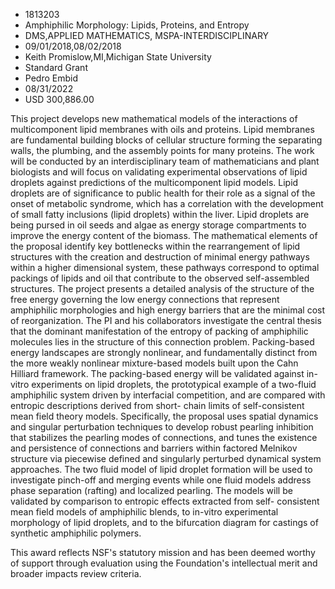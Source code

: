 
* 1813203
* Amphiphilic Morphology: Lipids, Proteins, and Entropy
* DMS,APPLIED MATHEMATICS, MSPA-INTERDISCIPLINARY
* 09/01/2018,08/02/2018
* Keith Promislow,MI,Michigan State University
* Standard Grant
* Pedro Embid
* 08/31/2022
* USD 300,886.00

This project develops new mathematical models of the interactions of
multicomponent lipid membranes with oils and proteins. Lipid membranes are
fundamental building blocks of cellular structure forming the separating walls,
the plumbing, and the assembly points for many proteins. The work will be
conducted by an interdisciplinary team of mathematicians and plant biologists
and will focus on validating experimental observations of lipid droplets against
predictions of the multicomponent lipid models. Lipid droplets are of
significance to public health for their role as a signal of the onset of
metabolic syndrome, which has a correlation with the development of small fatty
inclusions (lipid droplets) within the liver. Lipid droplets are being pursed in
oil seeds and algae as energy storage compartments to improve the energy content
of the biomass. The mathematical elements of the proposal identify key
bottlenecks within the rearrangement of lipid structures with the creation and
destruction of minimal energy pathways within a higher dimensional system, these
pathways correspond to optimal packings of lipids and oil that contribute to the
observed self-assembled structures. The project presents a detailed analysis of
the structure of the free energy governing the low energy connections that
represent amphiphilic morphologies and high energy barriers that are the minimal
cost of reorganization. The PI and his collaborators investigate the central
thesis that the dominant manifestation of the entropy of packing of amphiphilic
molecules lies in the structure of this connection problem. Packing-based energy
landscapes are strongly nonlinear, and fundamentally distinct from the more
weakly nonlinear mixture-based models built upon the Cahn Hilliard framework.
The packing-based energy will be validated against in-vitro experiments on lipid
droplets, the prototypical example of a two-fluid amphiphilic system driven by
interfacial competition, and are compared with entropic descriptions derived
from short- chain limits of self-consistent mean field theory models.
Specifically, the proposal uses spatial dynamics and singular perturbation
techniques to develop robust pearling inhibition that stabilizes the pearling
modes of connections, and tunes the existence and persistence of connections and
barriers within factored Melnikov structure via piecewise defined and singularly
perturbed dynamical system approaches. The two fluid model of lipid droplet
formation will be used to investigate pinch-off and merging events while one
fluid models address phase separation (rafting) and localized pearling. The
models will be validated by comparison to entropic effects extracted from self-
consistent mean field models of amphiphilic blends, to in-vitro experimental
morphology of lipid droplets, and to the bifurcation diagram for castings of
synthetic amphiphilic polymers.

This award reflects NSF's statutory mission and has been deemed worthy of
support through evaluation using the Foundation's intellectual merit and broader
impacts review criteria.
